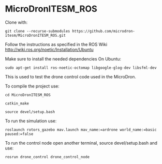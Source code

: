 # MicroDronITESM_ROS
Clone with:
```
git clone --recurse-submodules https://github.com/microdron-itesm/MicroDronITESM_ROS.git
```

Follow the instructions as specified in the ROS Wiki http://wiki.ros.org/noetic/Installation/Ubuntu

Make sure to install the needed dependencies
On Ubuntu: 
```
sudo apt-get install ros-noetic-octomap libgoogle-glog-dev libsfml-dev 
```


This is used to test the drone control code used in the MicroDron.

To compile the project use:
```
cd MicroDronITESM_ROS
```
```
catkin_make
```
```
source devel/setup.bash
```
To run the simulation use:
```
roslaunch rotors_gazebo mav.launch mav_name:=ardrone world_name:=basic paused:=false
```

To run the control node open another terminal, source devel/setup.bash and use:
```
rosrun drone_control drone_control_node
```
